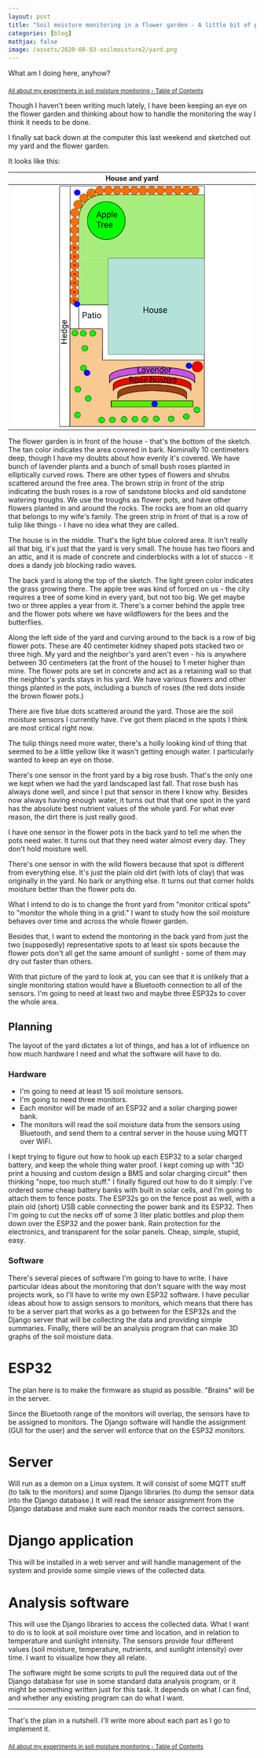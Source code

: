 ```yaml
---
layout: post
title: "Soil moisture monitoring in a flower garden - A little bit of planning"
categories: [blog]
mathjax: false
image: /assets/2020-08-03-soilmoisture2/yard.png
---    
```

What am I doing here, anyhow?

<sub>[All about my experiments in soil moisture monitoring - Table of Contents](soilmoisture-toc)</sub> 

Though I haven't been writing much lately, I have been keeping an eye on the flower garden and thinking about how to handle the monitoring the way I think it needs to be done.

I finally sat back down at the computer this last weekend and sketched out my yard and the flower garden.

It looks like this:

|House and yard|
|--------------|
|![House and yard](/assets/2020-08-03-soilmoisture2/yard.png)|

The flower garden is in front of the house - that's the bottom of the sketch.  The tan color indicates the area covered in bark.  Nominally 10 centimeters deep, though I have my doubts about how evenly it's covered.  We have bunch of lavender plants and a bunch of small bush roses planted in elliptically curved rows.  There are other types of flowers and shrubs scattered around the free area. The brown strip in front of the strip indicating the bush roses is a row of sandstone blocks and old sandstone watering troughs.  We use the troughs as flower pots, and have other flowers planted in and around the rocks.  The rocks are from an old quarry that belongs to my wife's family.  The green strip in front of that is a row of tulip like things - I have no idea what they are called. 

The house is in the middle.  That's the light blue colored area.  It isn't really all that big, it's just that the yard is very small.  The house has two floors and an attic, and it is made of concrete and cinderblocks with a lot of stucco - it does a dandy job blocking radio waves.

The back yard is along the top of the sketch.  The light green color indicates the grass growing there.  The apple tree was kind of forced on us - the city requires a tree of some kind in every yard, but not too big.  We get maybe two or three apples a year from it.  There's a corner behind the apple tree and the flower pots where we have wildflowers for the bees and the butterflies.

Along the left side of the yard and curving around to the back is a row of big flower pots.  These are 40 centimeter kidney shaped pots stacked two or three high.  My yard and the neighbor's yard aren't even - his is anywhere between 30 centimeters (at the front of the house) to 1 meter higher than mine.  The flower pots are set in concrete and act as a retaining wall so that the neighbor's yards stays in his yard.  We have various flowers and other things planted in the pots, including a bunch of roses (the red dots inside the brown flower pots.)

There are five blue dots scattered around the yard.  Those are the soil moisture sensors I currently have.  I've got them placed in the spots I think are most critical right now.

The tulip things need more water, there's a holly looking kind of thing that seemed to be a little yellow like it wasn't getting enough water.  I particularly wanted to keep an eye on those.

There's one sensor in the front yard by a big rose bush.  That's the only one we kept when we had the yard landscaped last fall.  That rose bush has always done well, and since I put that sensor in there I know why.  Besides now always having enough water, it turns out that that one spot in the yard has the absolute best nutrient values of the whole yard.  For what ever reason, the dirt there is just really good.

I have one sensor in the flower pots in the back yard to tell me when the pots need water.  It turns out that they need water almost every day.  They don't hold moisture well.

There's one sensor in with the wild flowers because that spot is different from everything else.  It's just the plain old dirt (with lots of clay) that was originally in the yard.  No bark or anything else.  It turns out that corner holds moisture better than the flower pots do.

What I intend to do is to change the front yard from "monitor critical spots" to "monitor the whole thing in a grid."  I want to study how the soil moisture behaves over time and across the whole flower garden.

Besides that, I want to extend the montoring in the back yard from just the two (supposedly) representative spots to at least six spots because the flower pots don't all get the same amount of sunlight - some of them may dry out faster than others.

With that picture of the yard to look at, you can see that it is unlikely that a single monitoring station would have a Bluetooth connection to all of the sensors.  I'm going to need at least two and maybe three ESP32s to cover the whole area.

## Planning

The layout of the yard dictates a lot of things, and has a lot of influence on how much hardware I need and what the software will have to do.

### Hardware

- I'm going to need at least 15 soil moisture sensors.
- I'm going to need three monitors.
- Each monitor will be made of an ESP32 and a solar charging power bank.
- The monitors will read the soil moisture data from the sensors using Bluetooth, and send them to a central server in the house using MQTT over WiFi.

I kept trying to figure out how to hook up each ESP32 to a solar charged battery, and keep the whole thing water proof.  I kept coming up with "3D print a housing and custom design a BMS and solar charging circuit" then thinking "nope, too much stuff."  I finally figured out how to do it simply:  I've ordered some cheap battery banks with built in solar cells, and I'm going to attach them to fence posts.  The ESP32s go on the fence post as well, with a plain old (short) USB cable connecting the power bank and its ESP32.  Then I'm going to cut the necks off of some 3 liter platic bottles and plop them down over the ESP32 and the power bank.  Rain protection for the electronics, and transparent for the solar panels.  Cheap, simple, stupid, easy.

### Software

There's several pieces of software I'm going to have to write.  I have particular ideas about the monitoring that don't square with the way most projects work, so I'll have to write my own ESP32 software. I have peculiar ideas about how to assign sensors to monitors, which means that there has to be a server part that works as a go between for the ESP32s and the Django server that will be collecting the data and providing simple summaries.  Finally, there will be an analysis program that can make 3D graphs of the soil moisture data.

# ESP32

The plan here is to make the firmware as stupid as possible.  "Brains" will be in the server.

Since the Bluetooth range of the monitors will overlap, the sensors have to be assigned to monitors.  The Django software will handle the assignment (GUI for the user) and the server will enforce that on the ESP32 monitors.

# Server

Will run as a demon on a Linux system.  It will consist of some MQTT stuff (to talk to the monitors) and some Django libraries (to dump the 
sensor data into the Django database.)  It will read the sensor assignment from the Django database and make sure each monitor reads the correct sensors.

# Django application

This will be installed in a web server and will handle management of the system and provide some simple views of the collected data.

# Analysis software

This will use the Django libraries to access the collected data.  What I want to do is to look at soil moisture over time and location, and in relation to temperature and sunlight intensity.  The sensors provide four different values (soil moisture, temperature, nutrients, and sunlight intensity) over time.  I want to visualize how they all relate.

The software might be some scripts to pull the required data out of the Django database for use in some standard data analysis program, or it might be something written just for this task.  It depends on what I can find, and whether any existing program can do what I want.

---------

That's the plan in a nutshell.  I'll write more about each part as I go to implement it.

<sub>[All about my experiments in soil moisture monitoring - Table of Contents](soilmoisture-toc)</sub> 
